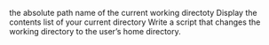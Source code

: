 the absolute path name of the current working directoty                                             Display the contents list of your current directory                                                 Write a script that changes the working directory to the user’s home directory.
